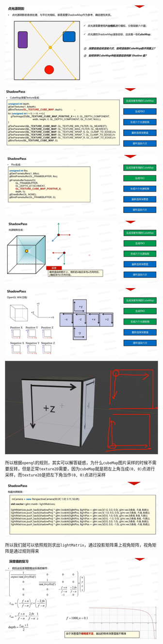 ![输入图片说明](/imgs/2025-03-02/CMuTrzTPjFm95tjE.png)

![输入图片说明](/imgs/2025-03-02/QkZFzolDUY6MCfOK.png)

![输入图片说明](/imgs/2025-03-02/MV2YivenkBhoEIhT.png)

![输入图片说明](/imgs/2025-03-02/C5dNtfZLgovEQ03W.png)

![输入图片说明](/imgs/2025-03-02/QTL3EpopCCleo94k.png)

![输入图片说明](/imgs/2025-03-02/X6jhIM1SssuaazZG.png)

所以根据`opengl`的规则，其实可以解答疑惑，为什么`cubeMap`图片采样的时候不需要反转，但是正常`texture2D`需要，因为`cubeMap`就是把左上角当成`(0, 0)`点进行采样，而`texture2D`是把左下角当作`(0, 0)`点进行采样

![输入图片说明](/imgs/2025-03-02/UpW1FIaH2HZZNajE.png)

所以我们就可以依照规则求出`lightMatrix`，通过投影矩阵乘上视角矩阵，视角矩阵是通过规则得来

![输入图片说明](/imgs/2025-03-02/M1IJtEt2lB0Y5vfA.png)
<!--stackedit_data:
eyJoaXN0b3J5IjpbMTY3MjU0NjI4Miw1MDQzOTY5NjgsLTEzOD
U2Mzk1OSwtMzU4Njc5NjEwLDM1Njk0MTM2NSw4NTk4MTg0NTcs
LTUxMjY0NjEzMCwtMjA4ODc0NjYxMiwtMjA4ODc0NjYxMl19
-->